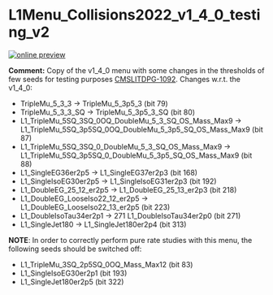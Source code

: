 # L1Menu_Collisions2022_v1_4_0_testing_v2

[![online preview](https://img.shields.io/badge/Online%20preview-click%20here-blue)](https://htmlpreview.github.io/?https://github.com/caruta/L1MenuRun3/blob/master/development/L1Menu_Collisions2022_v1_4_0_testing_v2/L1Menu_Collisions2022_v1_4_0_testing_v2.html)

**Comment:** 
Copy of the v1_4_0 menu with some changes in the thresholds of few seeds for testing purposes [CMSLITDPG-1092](https://its.cern.ch/jira/browse/CMSLITDPG-1092).
Changes w.r.t. the v1_4_0:

   - TripleMu_5_3_3 &rarr; TripleMu_5_3p5_3 (bit 79)
   - TripleMu_5_3_3_SQ &rarr; TripleMu_5_3p5_3_SQ (bit 80)
   - L1_TripleMu_5SQ_3SQ_0OQ_DoubleMu_5_3_SQ_OS_Mass_Max9 &rarr; L1_TripleMu_5SQ_3p5SQ_0OQ_DoubleMu_5_3p5_SQ_OS_Mass_Max9 (bit 87)
   - L1_TripleMu_5SQ_3SQ_0_DoubleMu_5_3_SQ_OS_Mass_Max9 &rarr; L1_TripleMu_5SQ_3p5SQ_0_DoubleMu_5_3p5_SQ_OS_Mass_Max9 (bit 88)
   - L1_SingleEG36er2p5 &rarr; L1_SingleEG37er2p3 (bit 168)
   - L1_SingleIsoEG30er2p5 &rarr; L1_SingleIsoEG31er2p3 (bit 192)
   - L1_DoubleEG_25_12_er2p5 &rarr; L1_DoubleEG_25_13_er2p3 (bit 218)
   - L1_DoubleEG_LooseIso22_12_er2p5 &rarr; L1_DoubleEG_LooseIso22_13_er2p5 (bit 223)
   - L1_DoubleIsoTau34er2p1 &rarr; 271 L1_DoubleIsoTau34er2p0 (bit 271)
   - L1_SingleJet180 &rarr; L1_SingleJet180er2p4 (bit 313)

    
 **NOTE**: In order to correctly perform pure rate studies with this menu, the following seeds should be switched off: 
   - L1_TripleMu_3SQ_2p5SQ_0OQ_Mass_Max12 (bit 83)
   - L1_SingleIsoEG30er2p1 (bit 193)
   - L1_SingleJet180er2p5 (bit 322)
